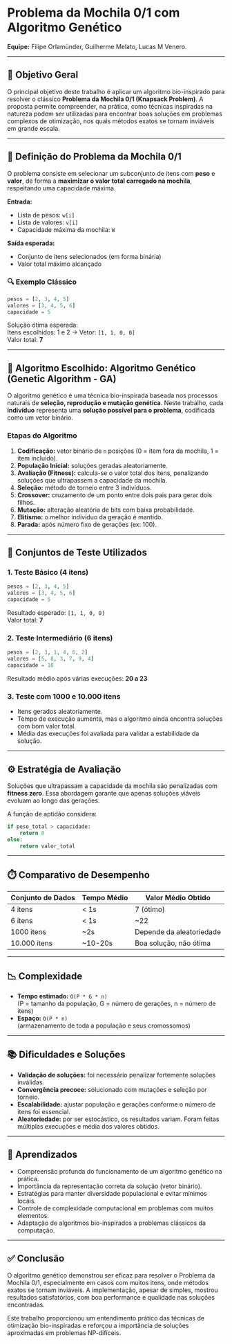 # Problema da Mochila 0/1 com Algoritmo Genético

**Equipe:** Filipe Orlamünder, Guilherme Melato, Lucas M Venero.

---

## 🎯 Objetivo Geral

O principal objetivo deste trabalho é aplicar um algoritmo bio-inspirado para resolver o clássico **Problema da Mochila 0/1 (Knapsack Problem)**. A proposta permite compreender, na prática, como técnicas inspiradas na natureza podem ser utilizadas para encontrar boas soluções em problemas complexos de otimização, nos quais métodos exatos se tornam inviáveis em grande escala.

---

## 📌 Definição do Problema da Mochila 0/1

O problema consiste em selecionar um subconjunto de itens com **peso** e **valor**, de forma a **maximizar o valor total carregado na mochila**, respeitando uma capacidade máxima.

**Entrada:**
- Lista de pesos: `w[i]`
- Lista de valores: `v[i]`
- Capacidade máxima da mochila: `W`

**Saída esperada:**
- Conjunto de itens selecionados (em forma binária)
- Valor total máximo alcançado

### 🔍 Exemplo Clássico

```python
pesos = [2, 3, 4, 5]
valores = [3, 4, 5, 6]
capacidade = 5
```

Solução ótima esperada:  
Itens escolhidos: 1 e 2 → Vetor: `[1, 1, 0, 0]`  
Valor total: **7**

---

## 🤖 Algoritmo Escolhido: Algoritmo Genético (Genetic Algorithm - GA)

O algoritmo genético é uma técnica bio-inspirada baseada nos processos naturais de **seleção, reprodução e mutação genética**. Neste trabalho, cada **indivíduo** representa uma **solução possível para o problema**, codificada como um vetor binário.

### Etapas do Algoritmo

1. **Codificação:** vetor binário de `n` posições (0 = item fora da mochila, 1 = item incluído).
2. **População Inicial:** soluções geradas aleatoriamente.
3. **Avaliação (Fitness):** calcula-se o valor total dos itens, penalizando soluções que ultrapassem a capacidade da mochila.
4. **Seleção:** método de torneio entre 3 indivíduos.
5. **Crossover:** cruzamento de um ponto entre dois pais para gerar dois filhos.
6. **Mutação:** alteração aleatória de bits com baixa probabilidade.
7. **Elitismo:** o melhor indivíduo da geração é mantido.
8. **Parada:** após número fixo de gerações (ex: 100).

---

## 🧪 Conjuntos de Teste Utilizados

### 1. Teste Básico (4 itens)

```python
pesos = [2, 3, 4, 5]
valores = [3, 4, 5, 6]
capacidade = 5
```

Resultado esperado: `[1, 1, 0, 0]`  
Valor total: **7**

### 2. Teste Intermediário (6 itens)

```python
pesos = [2, 3, 1, 4, 6, 2]
valores = [5, 8, 3, 7, 9, 4]
capacidade = 10
```

Resultado médio após várias execuções: **20 a 23**

### 3. Teste com 1000 e 10.000 itens

- Itens gerados aleatoriamente.
- Tempo de execução aumenta, mas o algoritmo ainda encontra soluções com bom valor total.
- Média das execuções foi avaliada para validar a estabilidade da solução.

---

## ⚙️ Estratégia de Avaliação

Soluções que ultrapassam a capacidade da mochila são penalizadas com **fitness zero**. Essa abordagem garante que apenas soluções viáveis evoluam ao longo das gerações.

A função de aptidão considera:

```python
if peso_total > capacidade:
    return 0
else:
    return valor_total
```

---

## ⏱️ Comparativo de Desempenho

| Conjunto de Dados   | Tempo Médio | Valor Médio Obtido |
|---------------------|-------------|---------------------|
| 4 itens             | < 1s        | 7 (ótimo)           |
| 6 itens             | < 1s        | ~22                 |
| 1000 itens          | ~2s         | Depende da aleatoriedade |
| 10.000 itens        | ~10-20s     | Boa solução, não ótima |

---

## 📉 Complexidade

- **Tempo estimado:** `O(P * G * n)`  
  (P = tamanho da população, G = número de gerações, n = número de itens)
- **Espaço:** `O(P * n)`  
  (armazenamento de toda a população e seus cromossomos)

---

## 📚 Dificuldades e Soluções

- **Validação de soluções:** foi necessário penalizar fortemente soluções inválidas.
- **Convergência precoce:** solucionado com mutações e seleção por torneio.
- **Escalabilidade:** ajustar população e gerações conforme o número de itens foi essencial.
- **Aleatoriedade:** por ser estocástico, os resultados variam. Foram feitas múltiplas execuções e média dos valores obtidos.

---

## 🧠 Aprendizados

- Compreensão profunda do funcionamento de um algoritmo genético na prática.
- Importância da representação correta da solução (vetor binário).
- Estratégias para manter diversidade populacional e evitar mínimos locais.
- Controle de complexidade computacional em problemas com muitos elementos.
- Adaptação de algoritmos bio-inspirados a problemas clássicos da computação.

---

## ✅ Conclusão

O algoritmo genético demonstrou ser eficaz para resolver o Problema da Mochila 0/1, especialmente em casos com muitos itens, onde métodos exatos se tornam inviáveis. A implementação, apesar de simples, mostrou resultados satisfatórios, com boa performance e qualidade nas soluções encontradas.

Este trabalho proporcionou um entendimento prático das técnicas de otimização bio-inspiradas e reforçou a importância de soluções aproximadas em problemas NP-difíceis.

